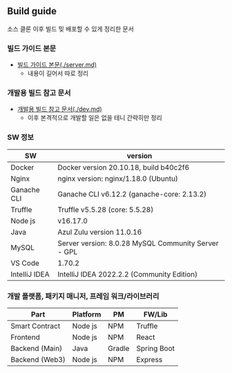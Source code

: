 ## Build guide

소스 클론 이후 빌드 밎 배포할 수 있게 정리한 문서

### 빌드 가이드 본문

- [빌드 가이드 본문(./server.md)](./server.md)
	- 내용이 길어서 따로 정리

### 개발용 빌드 참고 문서

- [개발용 빌드 참고 문서(./dev.md)](./dev.md)
	- 이후 본격적으로 개발할 일은 없을 테니 간략히만 정리

### SW 정보

| SW            | version |
| ------------- | --- |
| Docker        | Docker version 20.10.18, build b40c2f6 |
| Nginx         | nginx version: nginx/1.18.0 (Ubuntu) |
| Ganache CLI   | Ganache CLI v6.12.2 (ganache-core: 2.13.2) |
| Truffle       | Truffle v5.5.28 (core: 5.5.28) |
| Node js       | v16.17.0 |
| Java          | Azul Zulu version 11.0.16 |
| MySQL         | Server version: 8.0.28 MySQL Community Server - GPL |
| VS Code       | 1.70.2 |
| IntelliJ IDEA | IntelliJ IDEA 2022.2.2 (Community Edition) |

### 개발 플랫폼, 패키지 매니저, 프레임 워크/라이브러리

| Part           | Platform | PM     | FW/Lib      |
| -------------- | -------- | ------ | ----------- |
| Smart Contract | Node js  | NPM    | Truffle     |
| Frontend       | Node js  | NPM    | React       |
| Backend (Main) | Java     | Gradle | Spring Boot |
| Backend (Web3) | Node js  | NPM    | Express     |
